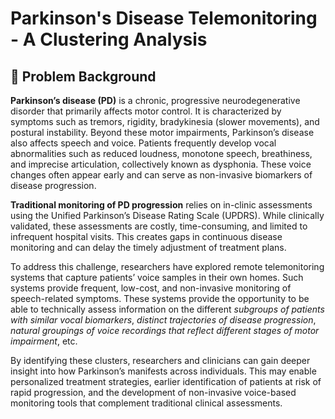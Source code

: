# Parkinson's Disease Telemonitoring - A Clustering Analysis

## 📖 Problem Background

**Parkinson’s disease (PD)** is a chronic, progressive neurodegenerative disorder that primarily affects motor control. It is characterized by symptoms such as tremors, rigidity, bradykinesia (slower movements), and postural instability. Beyond these motor impairments, Parkinson’s disease also affects speech and voice. Patients frequently develop vocal abnormalities such as reduced loudness, monotone speech, breathiness, and imprecise articulation, collectively known as dysphonia. These voice changes often appear early and can serve as non-invasive biomarkers of disease progression.  

**Traditional monitoring of PD progression** relies on in-clinic assessments using the Unified Parkinson’s Disease Rating Scale (UPDRS). While clinically validated, these assessments are costly, time-consuming, and limited to infrequent hospital visits. This creates gaps in continuous disease monitoring and can delay the timely adjustment of treatment plans.  

To address this challenge, researchers have explored remote telemonitoring systems that capture patients’ voice samples in their own homes. Such systems provide frequent, low-cost, and non-invasive monitoring of speech-related symptoms. These systems provide the opportunity to be able to technically assess information on the different *subgroups of patients with similar vocal biomarkers*, *distinct trajectories of disease progression*, *natural groupings of voice recordings that reflect different stages of motor impairment*, etc.  

By identifying these clusters, researchers and clinicians can gain deeper insight into how Parkinson’s manifests across individuals. This may enable personalized treatment strategies, earlier identification of patients at risk of rapid progression, and the development of non-invasive voice-based monitoring tools that complement traditional clinical assessments.